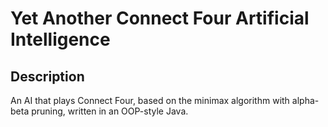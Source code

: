 # Yet Another Connect Four Artificial Intelligence
## Description
An AI that plays Connect Four, based on the minimax algorithm with alpha-beta pruning, written in an OOP-style Java.

